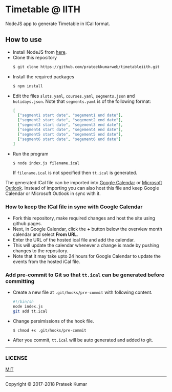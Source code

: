 # Timetable @ IITH

NodeJS app to generate Timetable in ICal format.

## How to use

* Install NodeJS from [here](https://nodejs.org/en/download/).
* Clone this repository
  ```sh
  $ git clone https://github.com/prateekkumarweb/timetableiith.git
  ```
* Install the required packages
  ```sh
  $ npm install
  ```
* Edit the files `slots.yaml`, `courses.yaml`, `segments.json` and `holidays.json`.
  Note that `segments.yaml` is of the following format:
  ```json
  [
    ["segment1 start date", "segement1 end date"],
    ["segment2 start date", "segement2 end date"],
    ["segment3 start date", "segement3 end date"],
    ["segment4 start date", "segement4 end date"],
    ["segment5 start date", "segement5 end date"],
    ["segment6 start date", "segement6 end date"]
  ]
  ```
* Run the program
  ```sh
  $ node index.js filename.ical
  ```
  If `filename.ical` is not specified then `tt.ical` is generated.

The generated ICal file can be imported into [Google Calendar](https://support.google.com/calendar/answer/37118?hl=en) or [Microsoft Outlook](https://support.office.com/en-us/article/Import-or-subscribe-to-a-calendar-in-Outlook-com-cff1429c-5af6-41ec-a5b4-74f2c278e98c). Instead of importing you can also host this file and keep Google Calendar or Microsoft Outlook in sync with it.

### How to keep the ICal file in sync with Google Calendar

* Fork this repository, make required changes and host the site using github pages.
* Next, in Google Calendar, click the **+** button below the overview month calendar and select **From URL**.
* Enter the URL of the hosted ical file and add the calendar.
* This will update the calendar whenever a change is made by pushing changes to the repository.
* Note that it may take upto 24 hours for Google Calendar to update the events from the hosted iCal file.


### Add pre-commit to Git so that `tt.ical` can be generated before committing

* Create a new file at `.git/hooks/pre-commit` with following content.
  ```sh
  #!/bin/sh
  node index.js
  git add tt.ical
  ```
* Change persimissions of the hook file.
  ```sh
  $ chmod +x .git/hooks/pre-commit
  ```
* After you commit, `tt.ical` will be auto generated and added to git.

---
### LICENSE

[MIT](https://github.com/prateekkumarweb/timetableiith/blob/master/LICENSE)

---
Copyright &copy; 2017-2018 Prateek Kumar
